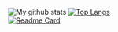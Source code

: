 ![My github stats](https://github-readme-stats.vercel.app/api?username=NagaYZ&count_private=true&show_icons=true&theme=tokyonight)
[![Top Langs](https://github-readme-stats.vercel.app/api/top-langs/?username=NagaYZ&layout=compact&theme=tokyonight&count_private=true&langs_count=10)](https://github.com/anuraghazra/github-readme-stats)
<br/>
[![Readme Card](https://github-readme-stats.vercel.app/api/pin/?username=NagaYZ&repo=School-Projects)](https://github.com/anuraghazra/github-readme-stats)
